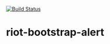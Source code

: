 [![Build Status](https://travis-ci.org/HugoWarsawDev/riot-bootstrap-alert.svg?branch=master)](https://travis-ci.org/HugoWarsawDev/riot-bootstrap-alert)
# riot-bootstrap-alert
